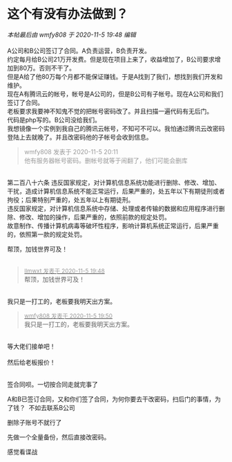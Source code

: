 # 这个有没有办法做到？


<i class="pstatus"> 本帖最后由 wmfy808 于 2020-11-5 19:48 编辑 </i><br />
<br />
A公司和B公司签订了合同。A负责运营，B负责开发。<br />
约定每月给B公司21万开发费。但是现在项目上来了，收益增加了，B公司要求增加到80万。否则不干了。<br />
但是A给了他80万每个月都不能保证赚钱。于是A找到了我们，想找到我们开发和维护。<br />
现在A有腾讯云的帐号，帐号是A公司的，但是B公司有子帐号。现在A公司和我们签订了合同。<br />
老板要求我要神不知鬼不觉的把帐号密码改了。并且扫描一遍代码有无后门。<br />
代码是php写的。B公司没给我们。<br />
我想镜像一个实例到我自己的腾讯云帐号，不知可不可以。我怕通过腾讯云改密码登陆上去就晚了。并且改密码他的子帐号会收到信息。<br />


<div class="quote"><blockquote><font color="#999999">wmfy808 发表于 2020-11-5 20:11</font><br />
<font color="#999999">他有服务器帐号密码。删帐号就等于闹翻了，他们可能会删库</font></blockquote></div><br />
第二百八十六条 违反国家规定，对计算机信息系统功能进行删除、修改、增加、干扰，造成计算机信息系统不能正常运行，后果严重的，处五年以下有期徒刑或者拘役；后果特别严重的，处五年以上有期徒刑。<br />
违反国家规定，对计算机信息系统中存储、处理或者传输的数据和应用程序进行删除、修改、增加的操作，后果严重的，依照前款的规定处罚。<br />
故意制作、传播计算机病毒等破坏性程序，影响计算机系统正常运行，后果严重的，依照第一款的规定处罚。

帮顶，加钱世界可及！<br />
<br />
<img src="static/image/smiley/default/lol.gif" smilieid="12" border="0" alt="" /><img src="static/image/smiley/default/lol.gif" smilieid="12" border="0" alt="" /><img src="static/image/smiley/default/lol.gif" smilieid="12" border="0" alt="" />

<div class="quote"><blockquote><font size="2"><a href="https://www.hostloc.com/forum.php?mod=redirect&amp;goto=findpost&amp;pid=9408313&amp;ptid=762936" target="_blank"><font color="#999999">llmwxt 发表于 2020-11-5 19:48</font></a></font><br />
帮顶，加钱世界可及！</blockquote></div><br />
我只是一打工的，老板要我明天出方案。

<div class="quote"><blockquote><font size="2"><a href="https://www.hostloc.com/forum.php?mod=redirect&amp;goto=findpost&amp;pid=9408326&amp;ptid=762936" target="_blank"><font color="#999999">wmfy808 发表于 2020-11-5 19:50</font></a></font><br />
我只是一打工的，老板要我明天出方案。</blockquote></div><br />
等大佬们接单吧！<br />
<br />
然后给老板报价！<br />
<br />
<img src="static/image/smiley/default/lol.gif" smilieid="12" border="0" alt="" />

签合同呗。一切按合同走就完事了

A和B已签订合同，又和你们签了合同，为何你要去干改密码，扫后门的事情，为了钱？&nbsp;&nbsp;不如去联系B公司

删除子账号不就行了

先做一个全量备份，然后直接改密码。

感觉看谍战
